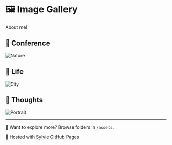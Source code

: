 # 🖼️ Image Gallery

About me!

## 🌲 Conference
![Nature](thumbnails/nature1-thumb.jpg)

## 🌆 Life
![City](thumbnails/city1-thumb.jpg)

## 👤 Thoughts
![Portrait](thumbnails/portrait1-thumb.jpg)

---

📁 Want to explore more? Browse folders in `/assets`.

🔗 Hosted with [Sylvie GitHub Pages](https://github.com/Shijia-Lyu/image-gallery-)
